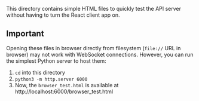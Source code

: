 This directory contains simple HTML files to quickly test the API server without having to turn the React client app on.

## Important

Opening these files in browser directly from filesystem (`file://` URL in browser) may not work with WebSocket connections.
However, you can run the simplest Python server to host them:

1. `cd` into this directory
2. `python3 -m http.server 6000`
3. Now, the `browser_test.html` is available at http://localhost:6000/browser_test.html
